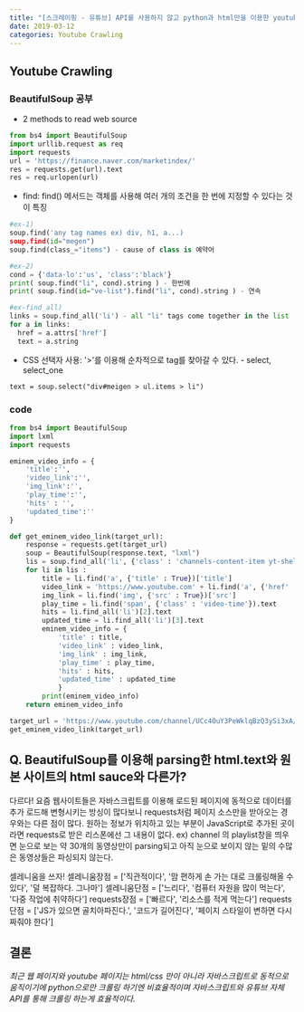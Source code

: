 ```yaml
---
title: "[스크레이핑 - 유튜브] API를 사용하지 않고 python과 html만을 이용한 youtube 스크레이핑 코딩"
date: 2019-03-12
categories: Youtube Crawling
---
```


## Youtube Crawling

### BeautifulSoup 공부

-  2 methods to read web source
```python
from bs4 import BeautifulSoup
import urllib.request as req
import requests
url = 'https://finance.naver.com/marketindex/'
res = requests.get(url).text
res = req.urlopen(url)
```


- find: find() 메서드는 객체를 사용해 여러 개의 조건을 한 번에 지정할 수 있다는 것이 특징

```python
#ex-1)
soup.find('any tag names ex) div, h1, a...)
soup.find(id="megen")
soup.find(class_="items") - cause of class is 예약어

#ex-2)
cond = {'data-lo':'us', 'class':'black'}
print( soup.find("li", cond).string ) - 한번에
print( soup.find(id="ve-list").find("li", cond).string ) - 연속

#ex-find_all)
links = soup.find_all('li') - all "li" tags come together in the list
for a in links:
  href = a.attrs['href']
  text = a.string
```


- CSS 선택자 사용: '>'를 이용해 순차적으로 tag를 찾아갈 수 있다. - select, select_one

`text = soup.select("div#meigen > ul.items > li")`

### code

```python
from bs4 import BeautifulSoup
import lxml
import requests

eminem_video_info = {
    'title':'',
    'video_link':'',
    'img_link':'',
    'play_time':'',
    'hits' : '',
    'updated_time':''
}

def get_eminem_video_link(target_url):
    response = requests.get(target_url)
    soup = BeautifulSoup(response.text, "lxml")
    lis = soup.find_all('li', {'class' : 'channels-content-item yt-shelf-grid-item'})
    for li in lis :
        title = li.find('a', {'title' : True})['title']
        video_link = 'https://www.youtube.com' + li.find('a', {'href' : True})['href']
        img_link = li.find('img', {'src' : True})['src']
        play_time = li.find('span', {'class' : 'video-time'}).text
        hits = li.find_all('li')[2].text
        updated_time = li.find_all('li')[3].text
        eminem_video_info = {
            'title' : title,
            'video_link' : video_link,
            'img_link' : img_link,
            'play_time' : play_time,
            'hits' : hits,
            'updated_time' : updated_time
            }
        print(eminem_video_info)
    return eminem_video_info

target_url = 'https://www.youtube.com/channel/UCc4OuY3PeWklqBzQ3ySi3xA/videos'
get_eminem_video_link(target_url)

```

## Q. BeautifulSoup를 이용해 parsing한 html.text와 원본 사이트의 html sauce와 다른가?

다르다! 요즘 웹사이트들은 자바스크립트를 이용해 로드된 페이지에 동적으로 데이터를 추가 로드해 변형시키는 방싱이 많다보니 requests처럼 페이지 소스만을 받아오는 경우와는 다른 점이 많다. 원하는 정보가 위치하고 있는 부분이 JavaScript로 추가된 곳이라면 requests로 받은 리스폰에선 그 내용이 없다.
ex) channel 의 playlist창을 띄우면 눈으로 보는 약 30개의 동영상만이 parsing되고 아직 눈으로 보이지 않는 밑의 수많은 동영상들은 파싱되지 않는다.

  셀레니움을 쓰자!
  셀레니움장점 = ['직관적이다', '맘 편하게 손 가는 대로 크롤링해올 수 있다', '덜 복잡하다. 그나마']
  셀레니움단점 = ['느리다', '컴퓨터 자원을 많이 먹는다', '다중 작업에 취약하다']
  requests장점 = ['빠르다', '리소스를 적게 먹는다']
  requests단점 = ['JS가 있으면 골치아파진다.', '코드가 길어진다', '페이지 스타일이 변하면 다시 짜줘야 한다']

## 결론
  *최근 웹 페이지와 youtube 페이지는 html/css 만이 아니라 자바스크립트로 동적으로
  움직이기에 python으로만 크롤링 하기엔 비효율적이며 자바스크립트와 유튜브 자체
  API를 통해 크롤링 하는게 효율적이다.*
